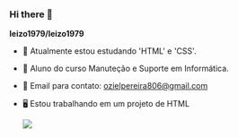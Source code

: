 ### Hi there 👋


**leizo1979/leizo1979** 


- 🔭 Atualmente estou estudando 'HTML' e 'CSS'.
- 🧑 Aluno do curso Manuteção e Suporte em Informática.
- 📧 Email para contato: ozielpereira806@gmail.com
- 🖥️ Estou trabalhando em um projeto de HTML
  
  ![](https://media.tenor.com/OTvZN2KpSZYAAAAM/weekend-bugs.gif)

